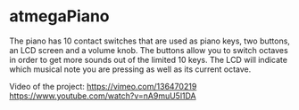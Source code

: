 # atmegaPiano
The piano has 10 contact switches that are used as piano keys, two buttons, an LCD screen and a volume knob. The buttons allow you to switch octaves in order to get
more sounds out of the limited 10 keys.
The LCD will indicate which musical note you are pressing as well as its current octave.

Video of the project:
https://vimeo.com/136470219
https://www.youtube.com/watch?v=nA9muU5l1DA
